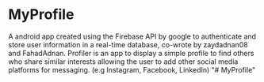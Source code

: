 # MyProfile
A android app created using the Firebase API by google to authenticate and store user information 
in a real-time database, co-wrote by zaydadnan08 and FahadAdnan. Profiler is an app to display
a simple profile to find others who share similar interests allowing the user to add other social media 
platforms for messaging. (e.g Instagram, Facebook, LinkedIn)
"# MyProfile" 

